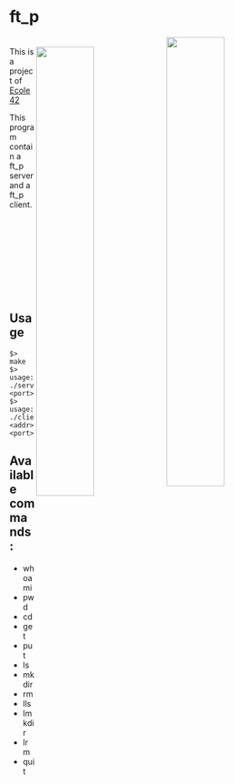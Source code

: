 # ft_p

<img align="right"  src="http://i.imgur.com/Y27XA3B.png?1" width="45%" /><br />
<img align="right"  src="http://i.imgur.com/QxdpRzu.png?1" width="45%" />
This is a project of <a href="https://42.fr" target="_blank" >Ecole 42</a>

This program contain a ft_p server and a ft_p client.

<br /><br /><br /><br /><br /><br /><br /><br />
## Usage
	$>  make
	$>  usage: ./server <port>
	$>  usage: ./client <addr> <port>

## Available commands :

   * whoami
   * pwd
   * cd
   * get
   * put
   * ls
   * mkdir
   * rm
   * lls
   * lmkdir
   * lrm
   * quit